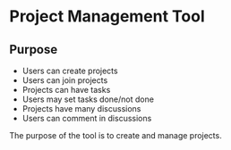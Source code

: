 Project Management Tool
=======================

Purpose
-------

* Users can create projects
* Users can join projects
* Projects can have tasks
* Users may set tasks done/not done
* Projects have many discussions
* Users can comment in discussions


The purpose of the tool is to create and manage projects.